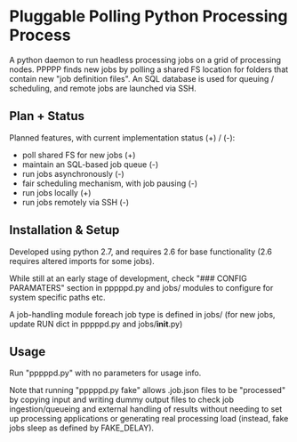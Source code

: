 Pluggable Polling Python Processing Process
===========================================

A python daemon to run headless processing jobs on a grid of processing
nodes. PPPPP finds new jobs by polling a shared FS location for folders that
contain new "job definition files". An SQL database is used for queuing /
scheduling, and remote jobs are launched via SSH.


Plan + Status
-------------

Planned features, with current implementation status (+) / (-):

* poll shared FS for new jobs (+)
* maintain an SQL-based job queue (-)
* run jobs asynchronously (-)
* fair scheduling mechanism, with job pausing (-)
* run jobs locally (+)
* run jobs remotely via SSH (-)


Installation & Setup
--------------------

Developed using python 2.7, and requires 2.6 for base functionality
(2.6 requires altered imports for some jobs).

While still at an early stage of development, check
"### CONFIG PARAMATERS" section in pppppd.py and jobs/ modules
to configure for system specific paths etc.

A job-handling module foreach job type is defined in jobs/
(for new jobs, update RUN dict in pppppd.py and jobs/__init__.py)


Usage
-----

Run "pppppd.py" with no parameters for usage info.

Note that running "pppppd.py fake" allows .job.json files to be
"processed" by copying input and writing dummy output files to check
job ingestion/queueing and external handling of results without
needing to set up processing applications or generating real
processing load (instead, fake jobs sleep as defined by FAKE_DELAY).

